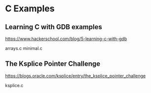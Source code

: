 C Examples
==========

Learning C with GDB examples 
----------------------------
https://www.hackerschool.com/blog/5-learning-c-with-gdb

arrays.c
minimal.c

The Ksplice Pointer Challenge
-----------------------------
https://blogs.oracle.com/ksplice/entry/the_ksplice_pointer_challenge

ksplice.c
